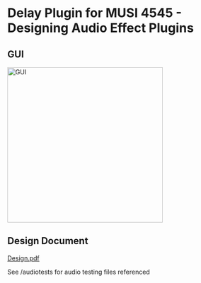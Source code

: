 # Delay Plugin for MUSI 4545 - Designing Audio Effect Plugins

## GUI
<img width="351" alt="GUI" src="https://user-images.githubusercontent.com/55064061/138577231-2baf449f-bc86-4563-9890-7157ad2a193a.png">

## Design Document
[Design.pdf](https://github.com/colemanjenkins/Mu45-Delay/files/7403942/Design.pdf)

See /audiotests for audio testing files referenced
